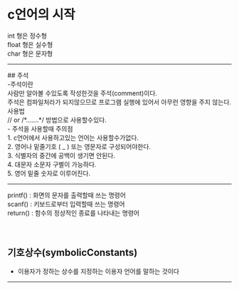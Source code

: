 # c언어의 시작
int   형은 정수형 <br>
float 형은 실수형 <br>
char  형은 문자형 <br> 
<hr>
## 주석 <br>
-주석이란 <br>
사람만 알아볼 수있도록 작성한것을 주석(comment)이다.<br>
주석은 컴파일처라가 되지않으므로 프로그램 실행에 있어서 아무런 영향을 주지 않는다.<br> 
사용법 <br>
// or /*.......*/ 방법으로 사용할수있다.<br>
- 주석을 사용할때 주의점 <br>
1. c언어에서 사용하고있는 언어는 사용할수가없다.<br>
2. 영어나 밑줄기호 ( _ ) 또는 영문자로 구성되어야한다.<br>
3. 식별자의 중간에 공백이 생기면 안된다.<br>
4. 대문자 소문자 구별이 가능하다.<br>
5. 영어 밑줄 숫자로 이루어진다.<br>
<hr>

printf() : 화면의 문자를 출력할때 쓰는 명령어<br>
scanf() : 키보드로부터 입력할때 쓰는 명령어 <br>
return() : 함수의 정상적인 종료를 나타내는 명령어<br>
<br>
<br>

## 기호상수(symbolicConstants) <br>

- 이용자가 정하는 상수를 지정하는 이용자 언어를 말하는 것이다 <br>

<hr>
